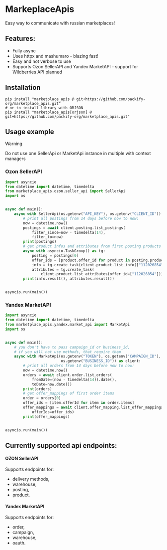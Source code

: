 # MarkeplaceApis

Easy way to communicate with russian marketplaces!

## Features:

* Fully async
* Uses httpx and mashumaro - blazing fast!
* Easy and not verbose to use
* Supports Ozon SellerAPI and Yandex MarketAPI - support for Wildberries API planned

## Installation

```
pip install "marketplace_apis @ git+https://github.com/packify-org/marketplace_apis.git"
# or to install library with ORJSON 
pip install "marketplace_apis[orjson] @ git+https://github.com/packify-org/marketplace_apis.git"
```

## Usage example

> [!WARNING]
> Do not use one SellerApi or MarketApi instance in multiple with context managers

### Ozon SellerAPI

```python
import asyncio
from datetime import datetime, timedelta
from marketplace_apis.ozon.seller_api import SellerApi
import os


async def main():
    async with SellerApi(os.getenv("API_KEY"), os.getenv("CLIENT_ID")) as client:
        # print all postings from 14 days before now to now:
        now = datetime.now()
        postings = await client.posting.list_postings(
            filter_since=now - timedelta(14),
            filter_to=now)
        print(postings)
        # get product infos and attributes from first posting products concurrently
        async with asyncio.TaskGroup() as tg:
            posting = postings[0]
            offer_ids = [product.offer_id for product in posting.products]
            info = tg.create_task(client.product.list_info(["112026854"]))
            attributes = tg.create_task(
                client.product.list_attributes(offer_id=["112026854"]))
        print(info.result(), attributes.result())


asyncio.run(main())
```

### Yandex MarketAPI

```python
import asyncio
from datetime import datetime, timedelta
from marketplace_apis.yandex.market_api import MarketApi
import os


async def main():
    # you don't have to pass campaign_id or business_id,
    # if you will not use methods, that require them
    async with MarketApi(os.getenv("TOKEN"), os.getenv("CAMPAIGN_ID"),
                         os.getenv("BUSINESS_ID")) as client:
        # print all orders from 14 days before now to now:
        now = datetime.now()
        orders = await client.order.list_orders(
            fromDate=(now - timedelta(14)).date(),
            toDate=now.date())
        print(orders)
        # get offer_mappings of first order items
        order = orders[0]
        offer_ids = [item.offerId for item in order.items]
        offer_mappings = await client.offer_mapping.list_offer_mappings(
            offerIds=offer_ids)
        print(offer_mappings)


asyncio.run(main())
```

## Currently supported api endpoints:

#### OZON SellerAPI

Supports endpoints for:

* delivery methods,
* warehouse,
* posting,
* product.

#### Yandex MarketAPI

Supports endpoints for:

* order,
* campaign,
* warehouse,
* oauth.
